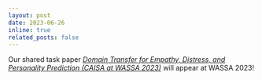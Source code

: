 ```yaml
---
layout: post
date: 2023-06-26 
inline: true
related_posts: false
---
```


Our shared task paper *[Domain Transfer for Empathy, Distress, and Personality Prediction (CAISA at WASSA 2023)](https://aclanthology.org/2023.wassa-1.50)* will appear at WASSA 2023!
